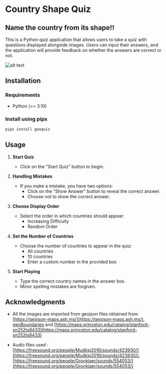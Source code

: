 # Country Shape Quiz

## Name the country from its shape!! 
This is a Python quiz application that allows users to take a quiz with questions displayed alongside images. 
Users can input their answers, and the application will provide feedback on whether the answers are correct or not. 

![alt text](images/screenshot1.png)


## Installation

### Requirements

- Python (>= 3.10)

### Install using pipx

```bash
pipx install geoquiz
```

## Usage

1. **Start Quiz**
   - Click on the "Start Quiz" button to begin.

2. **Handling Mistakes**
   - If you make a mistake, you have two options:
     - Click on the "Show Answer" button to reveal the correct answer.
     - Choose not to show the correct answer.

3. **Choose Display Order**
   - Select the order in which countries should appear:
     - Increasing Difficulty
     - Random Order

4. **Set the Number of Countries**
   - Choose the number of countries to appear in the quiz:
     - All countries
     - 10 countries
     - Enter a custom number in the provided box

5. **Start Playing**
   - Type the correct country names in the answer box.
   - Minor spelling mistakes are forgiven.


## Acknowledgments

- All the images are imported from geojson files obtained from [https://geojson-maps.ash.ms/](https://geojson-maps.ash.ms/), 
[geoBoundaries](https://www.geoboundaries.org/index.html) and [https://maps.princeton.edu/catalog/stanford-sn252ts8433](https://maps.princeton.edu/catalog/stanford-sn252ts8433) 

- Audio files used :  [https://freesound.org/people/Mudkip2016/sounds/423930/](https://freesound.org/people/Mudkip2016/sounds/423930/), [https://freesound.org/people/Gronkjaer/sounds/554053/](https://freesound.org/people/Gronkjaer/sounds/554053/)
